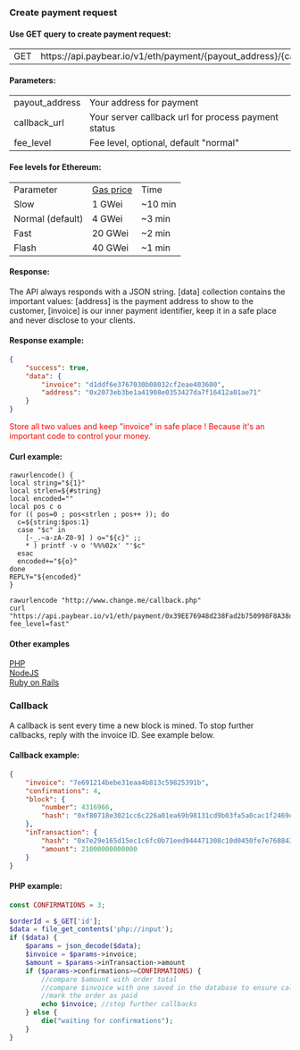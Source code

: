 <h3>Create payment request</h3>
<h4>Use GET query to create payment request:</h4>
<table border="0" cellspacing="0" cellpadding="10" >
        <tbody><tr>
            <td>GET</td>
            <td>https://api.paybear.io/v1/eth/payment/{payout_address}/{callback_url}</td>
        </tr>
    </tbody>
</table>
<h4>Parameters:</h4>
<table>
  <tbody>
  <tr>
    <td>payout_address</td>
    <td>Your address for payment</td>
  </tr>
  <tr>
      <td>callback_url</td>
      <td>Your server callback url for process payment status</td>
  </tr>
  <tr>
    <td>fee_level</td>
    <td>Fee level, optional, default "normal"</td>
  </tr>
</tbody></table>
<h4>Fee levels for Ethereum:</h4>
<table>
    <tr><td>Parameter</td><td><a href="http://ethgasstation.info/FAQpage.php">Gas price</a></td><td>Time</td></tr>
    <tr><td>Slow</td><td>1 GWei</td><td>~10 min</td></tr>
    <tr><td>Normal (default)</td><td>4 GWei</td><td>~3 min</td></tr>
    <tr><td>Fast</td><td>20 GWei</td><td>~2 min</td></tr>
    <tr><td>Flash</td><td>40 GWei</td><td>~1 min</td></tr>
</table>
<h4>Response:</h4>
<p>The API always responds with a JSON string. [data] collection contains the important values: [address] is the payment address to show to the customer, [invoice] is our inner payment identifier, keep it in a safe place and never disclose to your clients.</p>
<h4>Response example:</h4>
<p>

```json
{
    "success": true,
    "data": {
        "invoice": "d1ddf6e3767030b08032cf2eae403600",
        "address": "0x2073eb3be1a41908e0353427da7f16412a01ae71"
    }
}
```

<p>
    <span style="color:red;">
        Store all two values and keep "invoice" in safe place ! Because it's an important code to control your money.
    </span>
</p>

<h4>Curl example:</h4>

```curl
rawurlencode() {
local string="${1}"
local strlen=${#string}
local encoded=""
local pos c o
for (( pos=0 ; pos<strlen ; pos++ )); do
  c=${string:$pos:1}
  case "$c" in
    [-_.~a-zA-Z0-9] ) o="${c}" ;;
    * ) printf -v o '%%%02x' "'$c"
  esac
  encoded+="${o}"
done
REPLY="${encoded}"
}

rawurlencode "http://www.change.me/callback.php"
curl "https://api.paybear.io/v1/eth/payment/0x39EE76948d238Fad2b750998F8A38d80c73c7Cd7/${REPLY}?fee_level=fast"
```
<h4>Other examples</h4>
<a href="php">PHP</a><br>
<a href="nodejs">NodeJS</a><br>
<a href="rails">Ruby on Rails</a><br>

<h3>Callback</h3>
A callback is sent every time a new block is mined. To stop further callbacks, reply with the invoice ID. See example below.
<h4>Callback example:</h4>

```json
{
    "invoice": "7e691214bebe31eaa4b813c59825391b",
    "confirmations": 4,
    "block": {
        "number": 4316966,
        "hash": "0xf80718e3021cc6c226a01ea69b98131cd9b03fa5a0cac1f2469cc32d0f09e110"
    },
    "inTransaction": {
        "hash": "0x7e29e165d15ec1c6fc0b71eed944471308c10d0450fe7e768843241f944bdfde",
        "amount": 21000000000000
    }
}
```
<h4>PHP example:</h4>

```php
const CONFIRMATIONS = 3;

$orderId = $_GET['id'];
$data = file_get_contents('php://input');
if ($data) {
    $params = json_decode($data);
    $invoice = $params->invoice;
    $amount = $params->inTransaction->amount
    if ($params->confirmations>=CONFIRMATIONS) {
        //compare $amount with order total
        //compare $invoice with one saved in the database to ensure callback is legitimate
        //mark the order as paid
        echo $invoice; //stop further callbacks
    } else {
        die("waiting for confirmations");
    }
}
```

